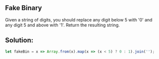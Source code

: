 
## Fake Binary


Given a string of digits, you should replace any digit below 5 with '0' and any digit 5 and above with '1'. Return the resulting string.

## Solution:

```javascript
let fakeBin = x => Array.from(x).map(x => (x < 5) ? 0 : 1).join('');
```


